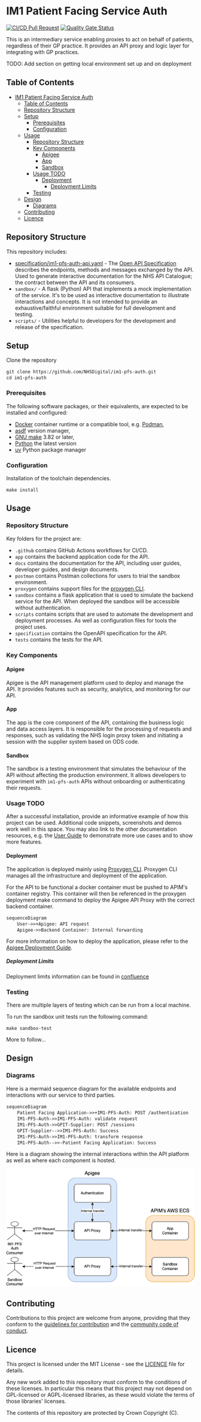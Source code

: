 # IM1 Patient Facing Service Auth

[![CI/CD Pull Request](https://github.com/nhs-england-tools/repository-template/actions/workflows/cicd-1-pull-request.yaml/badge.svg)](https://github.com/NHSDigital/im1-pfs-auth/actions/workflows/cicd-1-pull-request.yaml)
[![Quality Gate Status](https://sonarcloud.io/api/project_badges/measure?project=repository-template&metric=alert_status)](https://sonarcloud.io/summary/new_code?id=im1-pfs-auth)

This is an intermediary service enabling proxies to act on behalf of patients, regardless of their GP practice. It provides an API proxy and logic layer for integrating with GP practices.

TODO: Add section on getting local environment set up and on deployment

## Table of Contents

- [IM1 Patient Facing Service Auth](#im1-patient-facing-service-auth)
  - [Table of Contents](#table-of-contents)
  - [Repository Structure](#repository-structure)
  - [Setup](#setup)
    - [Prerequisites](#prerequisites)
    - [Configuration](#configuration)
  - [Usage](#usage)
    - [Repository Structure](#repository-structure-1)
    - [Key Components](#key-components)
      - [Apigee](#apigee)
      - [App](#app)
      - [Sandbox](#sandbox)
    - [Usage TODO](#usage-todo)
      - [Deployment](#deployment)
        - [Deployment Limits](#deployment-limits)
    - [Testing](#testing)
  - [Design](#design)
    - [Diagrams](#diagrams)
  - [Contributing](#contributing)
  - [Licence](#licence)

## Repository Structure

This repository includes:

- [specification/im1-pfs-auth-api.yaml](./specificationim1-pfs-auth-api.yaml) - The [Open API Specification](https://swagger.io/docs/specification/about/) describes the endpoints, methods and messages exchanged by the API. Used to generate interactive documentation for the NHS API Catalogue; the contract between the API and its consumers.
- `sandbox/` - A flask (Python) API that implements a mock implementation of the service. It's to be used as interactive documentation to illustrate interactions and concepts. It is not intended to provide an exhaustive/faithful environment suitable for full development and testing.
- `scripts/` - Utilities helpful to developers for the development and release of the specification.

## Setup

Clone the repository

```shell
git clone https://github.com/NHSDigital/im1-pfs-auth.git
cd im1-pfs-auth
```

### Prerequisites

The following software packages, or their equivalents, are expected to be installed and configured:

- [Docker](https://www.docker.com/) container runtime or a compatible tool, e.g. [Podman](https://podman.io/),
- [asdf](https://asdf-vm.com/) version manager,
- [GNU make](https://www.gnu.org/software/make/) 3.82 or later,
- [Python](https://www.python.org/) the latest version
- [uv](https://docs.astral.sh/uv/) Python package manager

### Configuration

Installation of the toolchain dependencies.

```shell
make install
```

## Usage

### Repository Structure

Key folders for the project are:

- `.github` contains GitHub Actions workflows for CI/CD.
- `app` contains the backend application code for the API.
- `docs` contains the documentation for the API, including user guides, developer guides, and design documents.
- `postman` contains Postman collections for users to trial the sandbox environment.
- `proxygen` contains support files for the [proxygen CLI](./docs/user-guides/Proxygen_CLI.md).
- `sandbox` contains a flask application that is used to simulate the backend service for the API. When deployed the sandbox will be accessible without authentication.
- `scripts` contains scripts that are used to automate the development and deployment processes. As well as configuration files for tools the project uses.
- `specification` contains the OpenAPI specification for the API.
- `tests` contains the tests for the API.

### Key Components

#### Apigee

Apigee is the API management platform used to deploy and manage the API. It provides features such as security, analytics, and monitoring for our API.

#### App

The app is the core component of the API, containing the business logic and data access layers. It is responsible for the processing of requests and responses, such as validating the NHS login proxy token and initiating a session with the supplier system based on ODS code.

#### Sandbox

The sandbox is a testing environment that simulates the behaviour of the API without affecting the production environment. It allows developers to experiment with `im1-pfs-auth` APIs without onboarding or authenticating their requests.

### Usage TODO

After a successful installation, provide an informative example of how this project can be used. Additional code snippets, screenshots and demos work well in this space. You may also link to the other documentation resources, e.g. the [User Guide](./docs/user-guide.md) to demonstrate more use cases and to show more features.

#### Deployment

The application is deployed mainly using [Proxygen CLI](./docs/user-guides/Proxygen_CLI.md). Proxygen CLI manages all the infrastructure and deployment of the application.

For the API to be functional a docker container must be pushed to APIM's container registry. This container will then be referenced in the proxygen deployment make command to deploy the Apigee API Proxy with the correct backend container.

```mermaid
sequenceDiagram
    User->>+Apigee: API request
    Apigee->>Backend Container: Internal forwarding
```

For more information on how to deploy the application, please refer to the [Apigee Deployment Guide](./docs/user-guides/Deployment_Guide.md).

##### Deployment Limits

Deployment limits information can be found in [confluence](https://nhsd-confluence.digital.nhs.uk/spaces/APM/pages/678899059/Deploying+your+API+with+Proxy+Generator#DeployingyourAPIwithProxyGenerator-APIconfig)

### Testing

There are multiple layers of testing which can be run from a local machine.

To run the sandbox unit tests run the following command:

```shell
make sandbox-test
```

More to follow...

## Design

### Diagrams

Here is a mermaid sequence diagram for the available endpoints and interactions with our service to third parties.

```mermaid
sequenceDiagram
    Patient Facing Application->>+IM1-PFS-Auth: POST /authentication
    IM1-PFS-Auth->>IM1-PFS-Auth: validate request
    IM1-PFS-Auth->>GPIT-Supplier: POST /sessions
    GPIT-Supplier-->>IM1-PFS-Auth: Success
    IM1-PFS-Auth->>IM1-PFS-Auth: transform response
    IM1-PFS-Auth-->>-Patient Facing Application: Success
```

Here is a diagram showing the internal interactions within the API platform as well as where each component is hosted.

![API Flow Diagram](./docs/diagrams/API_Flow_Diagram.drawio.png)

## Contributing

Contributions to this project are welcome from anyone, providing that they conform to the [guidelines for contribution](./docs/developer-guides/CONTRIBUTING.md) and the [community code of conduct](./docs/developer-guides/CODE_OF_CONDUCT.md).

## Licence

This project is licensed under the MIT License - see the [LICENCE](./LICENCE.md) file for details.

Any new work added to this repository must conform to the conditions of these licenses. In particular this means that this project may not depend on GPL-licensed or AGPL-licensed libraries, as these would violate the terms of those libraries' licenses.

The contents of this repository are protected by Crown Copyright (C).
